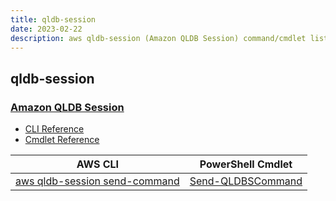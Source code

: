 ```yaml
---
title: qldb-session
date: 2023-02-22
description: aws qldb-session (Amazon QLDB Session) command/cmdlet list.
---
```


## qldb-session

### [Amazon QLDB Session](https://aws.amazon.com/qldb/)

* [CLI Reference](https://docs.aws.amazon.com/cli/latest/reference/qldb-session/index.html)
* [Cmdlet Reference](https://docs.aws.amazon.com/powershell/latest/reference/items/QLDBSession_cmdlets.html)

|AWS CLI|PowerShell Cmdlet|
|----|----|
|[aws qldb-session send-command](https://docs.aws.amazon.com/cli/latest/reference/qldb-session/send-command.html)|[Send-QLDBSCommand](https://docs.aws.amazon.com/powershell/latest/reference/items/Send-QLDBSCommand.html)|

